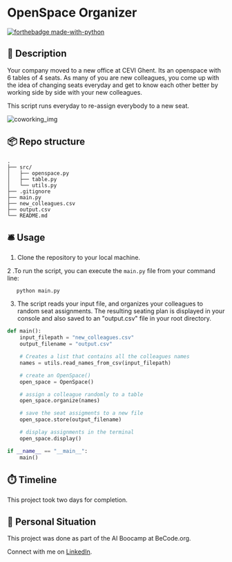 # OpenSpace Organizer
[![forthebadge made-with-python](https://ForTheBadge.com/images/badges/made-with-python.svg)](https://www.python.org/)


## 🏢 Description

Your company moved to a new office at CEVI Ghent. Its an openspace with 6 tables of 4 seats. As many of you are new colleagues, you come up with the idea of changing seats everyday and get to know each other better by working side by side with your new colleagues. 

This script runs everyday to re-assign everybody to a new seat.

![coworking_img](https://images.unsplash.com/photo-1519389950473-47ba0277781c?w=600&auto=format&fit=crop&q=60&ixlib=rb-4.0.3&ixid=M3wxMjA3fDB8MHxzZWFyY2h8NDd8fGRpdmVyc2UlMjB0ZWFtfGVufDB8fDB8fHwy)

## 📦 Repo structure

```
.
├── src/
│   ├── openspace.py
│   ├── table.py
│   └── utils.py
├── .gitignore
├── main.py
├── new_colleagues.csv
├── output.csv
└── README.md
```

## 🛎️ Usage

1. Clone the repository to your local machine.

2 .To run the script, you can execute the `main.py` file from your command line:

```
   python main.py
```

3. The script reads your input file, and organizes your colleagues to random seat assignments. The resulting seating plan is displayed in your console and also saved to an "output.csv" file in your root directory. 

```python
def main():
    input_filepath = "new_colleagues.csv"
    output_filename = "output.csv"

    # Creates a list that contains all the colleagues names
    names = utils.read_names_from_csv(input_filepath)

    # create an OpenSpace()
    open_space = OpenSpace()

    # assign a colleague randomly to a table
    open_space.organize(names)

    # save the seat assigments to a new file
    open_space.store(output_filename)

    # display assignments in the terminal
    open_space.display()

if __name__ == "__main__":
    main()
```
## ⏱️ Timeline

This project took two days for completion.

## 📌 Personal Situation
This project was done as part of the AI Boocamp at BeCode.org. 

Connect with me on [LinkedIn](https://www.linkedin.com/in/vriveraq/).

